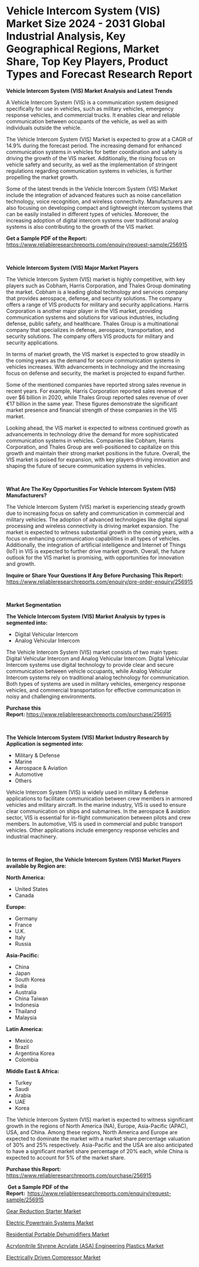 <p><h1>Vehicle Intercom System (VIS) Market Size 2024 - 2031 Global Industrial Analysis, Key Geographical Regions, Market Share, Top Key Players, Product Types and Forecast Research Report</h1></p><p><strong>Vehicle Intercom System (VIS) Market Analysis and Latest Trends</strong></p>
<p><p>A Vehicle Intercom System (VIS) is a communication system designed specifically for use in vehicles, such as military vehicles, emergency response vehicles, and commercial trucks. It enables clear and reliable communication between occupants of the vehicle, as well as with individuals outside the vehicle. </p><p>The Vehicle Intercom System (VIS) Market is expected to grow at a CAGR of 14.9% during the forecast period. The increasing demand for enhanced communication systems in vehicles for better coordination and safety is driving the growth of the VIS market. Additionally, the rising focus on vehicle safety and security, as well as the implementation of stringent regulations regarding communication systems in vehicles, is further propelling the market growth.</p><p>Some of the latest trends in the Vehicle Intercom System (VIS) Market include the integration of advanced features such as noise cancellation technology, voice recognition, and wireless connectivity. Manufacturers are also focusing on developing compact and lightweight intercom systems that can be easily installed in different types of vehicles. Moreover, the increasing adoption of digital intercom systems over traditional analog systems is also contributing to the growth of the VIS market.</p></p>
<p><strong>Get a Sample PDF of the Report:&nbsp;</strong> <a href="https://www.reliableresearchreports.com/enquiry/request-sample/256915">https://www.reliableresearchreports.com/enquiry/request-sample/256915</a></p>
<p>&nbsp;</p>
<p><strong>Vehicle Intercom System (VIS) Major Market Players</strong></p>
<p><p>The Vehicle Intercom System (VIS) market is highly competitive, with key players such as Cobham, Harris Corporation, and Thales Group dominating the market. Cobham is a leading global technology and services company that provides aerospace, defense, and security solutions. The company offers a range of VIS products for military and security applications. Harris Corporation is another major player in the VIS market, providing communication systems and solutions for various industries, including defense, public safety, and healthcare. Thales Group is a multinational company that specializes in defense, aerospace, transportation, and security solutions. The company offers VIS products for military and security applications.</p><p>In terms of market growth, the VIS market is expected to grow steadily in the coming years as the demand for secure communication systems in vehicles increases. With advancements in technology and the increasing focus on defense and security, the market is projected to expand further.</p><p>Some of the mentioned companies have reported strong sales revenue in recent years. For example, Harris Corporation reported sales revenue of over $6 billion in 2020, while Thales Group reported sales revenue of over €17 billion in the same year. These figures demonstrate the significant market presence and financial strength of these companies in the VIS market.</p><p>Looking ahead, the VIS market is expected to witness continued growth as advancements in technology drive the demand for more sophisticated communication systems in vehicles. Companies like Cobham, Harris Corporation, and Thales Group are well-positioned to capitalize on this growth and maintain their strong market positions in the future. Overall, the VIS market is poised for expansion, with key players driving innovation and shaping the future of secure communication systems in vehicles.</p></p>
<p>&nbsp;</p>
<p><strong>What Are The Key Opportunities For Vehicle Intercom System (VIS) Manufacturers?</strong></p>
<p><p>The Vehicle Intercom System (VIS) market is experiencing steady growth due to increasing focus on safety and communication in commercial and military vehicles. The adoption of advanced technologies like digital signal processing and wireless connectivity is driving market expansion. The market is expected to witness substantial growth in the coming years, with a focus on enhancing communication capabilities in all types of vehicles. Additionally, the integration of artificial intelligence and Internet of Things (IoT) in VIS is expected to further drive market growth. Overall, the future outlook for the VIS market is promising, with opportunities for innovation and growth.</p></p>
<p><strong>Inquire or Share Your Questions If Any Before Purchasing This Report:</strong> <a href="https://www.reliableresearchreports.com/enquiry/pre-order-enquiry/256915">https://www.reliableresearchreports.com/enquiry/pre-order-enquiry/256915</a></p>
<p>&nbsp;</p>
<p><strong>Market Segmentation</strong></p>
<p><strong>The Vehicle Intercom System (VIS) Market Analysis by types is segmented into:</strong></p>
<p><ul><li>Digital Vehicular Intercom</li><li>Analog Vehicular Intercom</li></ul></p>
<p><p>The Vehicle Intercom System (VIS) market consists of two main types: Digital Vehicular Intercom and Analog Vehicular Intercom. Digital Vehicular Intercom systems use digital technology to provide clear and secure communication between vehicle occupants, while Analog Vehicular Intercom systems rely on traditional analog technology for communication. Both types of systems are used in military vehicles, emergency response vehicles, and commercial transportation for effective communication in noisy and challenging environments.</p></p>
<p><strong>Purchase this Report:&nbsp;</strong><a href="https://www.reliableresearchreports.com/purchase/256915">https://www.reliableresearchreports.com/purchase/256915</a></p>
<p>&nbsp;</p>
<p><strong>The Vehicle Intercom System (VIS) Market Industry Research by Application is segmented into:</strong></p>
<p><ul><li>Military & Defense</li><li>Marine</li><li>Aerospace & Aviation</li><li>Automotive</li><li>Others</li></ul></p>
<p><p>Vehicle Intercom System (VIS) is widely used in military & defense applications to facilitate communication between crew members in armored vehicles and military aircraft. In the marine industry, VIS is used to ensure clear communication on ships and submarines. In the aerospace & aviation sector, VIS is essential for in-flight communication between pilots and crew members. In automotive, VIS is used in commercial and public transport vehicles. Other applications include emergency response vehicles and industrial machinery.</p></p>
<p>&nbsp;</p>
<p><strong>In terms of Region, the Vehicle Intercom System (VIS) Market Players available by Region are:</strong></p>
<p>
    <p> <strong> North America: </strong>
        <ul>
            <li>United States</li>
            <li>Canada</li>
        </ul>
        </p> 
    <p> <strong> Europe: </strong>
        <ul>
            <li>Germany</li>
            <li>France</li>
            <li>U.K.</li>
            <li>Italy</li>
            <li>Russia</li>
        </ul>
        </p> 
    <p> <strong> Asia-Pacific: </strong>
        <ul>
            <li>China</li>
            <li>Japan</li>
            <li>South Korea</li>
            <li>India</li>
            <li>Australia</li>
            <li>China Taiwan</li>
            <li>Indonesia</li>
            <li>Thailand</li>
            <li>Malaysia</li>
        </ul>
        </p> 
    <p> <strong> Latin America: </strong>
        <ul>
            <li>Mexico</li>
            <li>Brazil</li>
            <li>Argentina Korea</li>
            <li>Colombia</li>
        </ul>
        </p> 
    <p> <strong> Middle East & Africa: </strong>
        <ul>
            <li>Turkey</li>
            <li>Saudi</li>
            <li>Arabia</li>
            <li>UAE</li>
            <li>Korea</li>
        </ul>
    </p>
    </p>
<p><p>The Vehicle Intercom System (VIS) market is expected to witness significant growth in the regions of North America (NA), Europe, Asia-Pacific (APAC), USA, and China. Among these regions, North America and Europe are expected to dominate the market with a market share percentage valuation of 30% and 25% respectively. Asia-Pacific and the USA are also anticipated to have a significant market share percentage of 20% each, while China is expected to account for 5% of the market share.</p></p>
<p><strong>Purchase this Report: </strong><a href="https://www.reliableresearchreports.com/purchase/256915">https://www.reliableresearchreports.com/purchase/256915</a></p>
<p>&nbsp;<strong>Get a Sample PDF of the Report:&nbsp;&nbsp;</strong><a href="https://www.reliableresearchreports.com/enquiry/request-sample/256915">https://www.reliableresearchreports.com/enquiry/request-sample/256915</a></p>
<p><strong></strong></p>
<p><p><a href="https://boundless-drawbridge-702.notion.site/Global-Gear-Reduction-Starter-Market-by-Types-Applications-and-Major-Players-with-Regional-Growth-04fef6a3fc17457cb1247cc7ac8163f0">Gear Reduction Starter Market</a></p><p><a href="https://gamy-alyssum-396.notion.site/Electric-Powertrain-Systems-Market-Size-Growing-and-Forecasted-for-period-from-2024-2031-and-provi-8734d18b95ed43e9afecc95718b3c3e0">Electric Powertrain Systems Market</a></p><p><a href="https://view.publitas.com/reportprime-1/residential-portable-dehumidifiers-market-furnish-information-about-market-size-market-share-market-dynamics-and-projections-spanning-from-2024-to-2031/">Residential Portable Dehumidifiers Market</a></p><p><a href="https://view.publitas.com/reportprime-1/acrylonitrile-styrene-acrylate-asa-engineering-plastics-market-size-and-growth-market-segmentation-regional-and-country-breakdowns-and-market-trends-for-period-from-2024-2031/">Acrylonitrile Styrene Acrylate (ASA) Engineering Plastics Market</a></p><p><a href="https://natural-crush-b99.notion.site/Electrically-Driven-Compressor-Market-Dynamics-2024-2031-Also-about-Its-Market-Trends-Projections--92e60bf5cc264a6ca28c093327600517">Electrically Driven Compressor Market</a></p></p>
